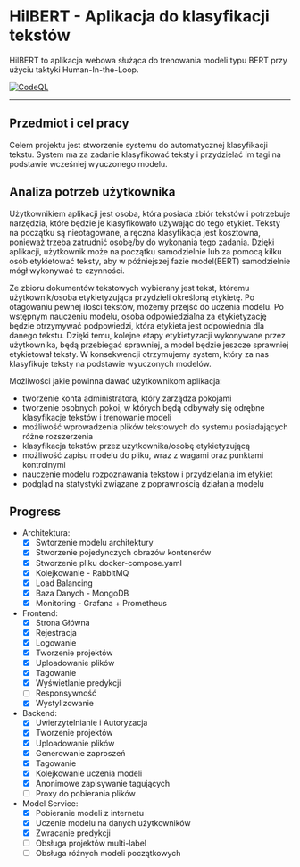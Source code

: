 # HilBERT - Aplikacja do klasyfikacji tekstów

HilBERT to aplikacja webowa służąca do trenowania modeli typu BERT przy użyciu taktyki Human-In-the-Loop.

[![CodeQL](https://github.com/Majkel1999/Hilbert/actions/workflows/codeql-analysis.yml/badge.svg)](https://github.com/Majkel1999/Hilbert)

---

## Przedmiot i cel pracy
  Celem projektu jest stworzenie systemu do automatycznej klasyfikacji tekstu. System ma za zadanie klasyfikować teksty i przydzielać im tagi na podstawie wcześniej wyuczonego modelu.

## Analiza potrzeb użytkownika
  Użytkownikiem aplikacji jest osoba, która posiada zbiór tekstów i potrzebuje narzędzia, które będzie je klasyfikowało używając do tego etykiet. Teksty na początku są nieotagowane, a ręczna klasyfikacja jest kosztowna, ponieważ trzeba zatrudnić osobę/by do wykonania tego zadania. Dzięki aplikacji, użytkownik może na początku samodzielnie lub za pomocą kilku osób etykietować teksty, aby w późniejszej fazie model(BERT) samodzielnie mógł wykonywać te czynności.

Ze zbioru dokumentów tekstowych wybierany jest tekst, któremu użytkownik/osoba etykietyzująca przydzieli określoną etykietę. Po otagowaniu pewnej ilości tekstów, możemy przejść do uczenia modelu. Po wstępnym nauczeniu modelu, osoba odpowiedzialna za etykietyzację będzie otrzymywać podpowiedzi, która etykieta jest odpowiednia dla danego tekstu. Dzięki temu, kolejne etapy etykietyzacji wykonywane przez użytkownika, będą przebiegać sprawniej, a model będzie jeszcze sprawniej etykietował teksty.
W konsekwencji otrzymujemy system, który za nas klasyfikuje teksty na podstawie wyuczonych modelów.

Możliwości jakie powinna dawać użytkownikom aplikacja:
- tworzenie konta administratora, który zarządza pokojami
- tworzenie osobnych pokoi, w których będą odbywały się odrębne klasyfikacje tekstów i trenowanie modeli
- możliwość wprowadzenia plików tekstowych do systemu posiadających różne rozszerzenia
- klasyfikacja tekstów przez użytkownika/osobę etykietyzującą 
- możliwość zapisu modelu do pliku, wraz z wagami oraz punktami kontrolnymi
- nauczenie modelu rozpoznawania tekstów i przydzielania im etykiet
- podgląd na statystyki związane z poprawnością działania modelu

## Progress

- Architektura:
  - [x]  Swtorzenie modelu architektury
  - [x]  Stworzenie pojedynczych obrazów kontenerów
  - [x]  Stworzenie pliku docker-compose.yaml
  - [x]  Kolejkowanie - RabbitMQ
  - [x]  Load Balancing
  - [x]  Baza Danych - MongoDB
  - [x]  Monitoring - Grafana + Prometheus
- Frontend:
  - [x] Strona Główna
  - [x] Rejestracja
  - [x] Logowanie
  - [x] Tworzenie projektów
  - [x] Uploadowanie plików
  - [x] Tagowanie
  - [x] Wyświetlanie predykcji
  - [ ] Responsywność
  - [x] Wystylizowanie
- Backend:
  - [x] Uwierzytelnianie i Autoryzacja 
  - [x] Tworzenie projektów
  - [x] Uploadowanie plików
  - [x] Generowanie zaproszeń 
  - [x] Tagowanie
  - [x] Kolejkowanie uczenia modeli
  - [x] Anonimowe zapisywanie tagujących
  - [ ] Proxy do pobierania plików
- Model Service:
  - [x] Pobieranie modeli z internetu
  - [x] Uczenie modelu na danych użytkowników
  - [x] Zwracanie predykcji
  - [ ] Obsługa projektów multi-label
  - [ ] Obsługa różnych modeli początkowych 